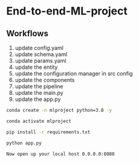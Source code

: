 # End-to-end-ML-project

## Workflows
1. update config.yaml
2. update schema.yaml
3. update params.yaml
4. update the entity
5. update the configuration manager in src config
6. update the components
7. update the pipeline
8. update the main.py
9. update the app.py


```bash
conda create -n mlproject python=3.8 -y
```

```bash
conda activate mlproject
```

```bash
pip install -r requirements.txt
```

```bash
python app.py
```

```bash
Now open up your local host 0.0.0.0:8080
```